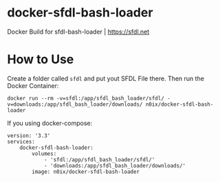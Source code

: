 # docker-sfdl-bash-loader
Docker Build for sfdl-bash-loader | https://sfdl.net

# How to Use

Create a folder called `sfdl` and put yout SFDL File there. Then run the Docker Container:

```
docker run --rm -v=sfdl:/app/sfdl_bash_loader/sfdl/ -v=downloads:/app/sfdl_bash_loader/downloads/ n0ix/docker-sfdl-bash-loader
```

If you using docker-compose:

```
version: '3.3'
services:
    docker-sfdl-bash-loader:
        volumes:
            - 'sfdl:/app/sfdl_bash_loader/sfdl/'
            - 'downloads:/app/sfdl_bash_loader/downloads/'
        image: n0ix/docker-sfdl-bash-loader
```

